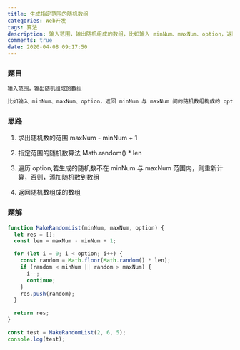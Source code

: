 ```yaml
---
title: 生成指定范围的随机数组
categories: Web开发
tags: 算法
description: 输入范围，输出随机组成的数组，比如输入 minNum、maxNum、option，返回 minNum 与 maxNum 间的随机数组构成的 option 长度的数组
comments: true
date: 2020-04-08 09:17:50
---
```


### 题目

```md
输入范围，输出随机组成的数组

比如输入 minNum、maxNum、option，返回 minNum 与 maxNum 间的随机数组构成的 option 长度的数组
```

### 思路

1. 求出随机数的范围 maxNum - minNum + 1

2. 指定范围的随机数算法 Math.random() \* len

3. 遍历 option,若生成的随机数不在 minNum 与 maxNum 范围内，则重新计算，否则，添加随机数到数组

4. 返回随机数组成的数组

### 题解

```js
function MakeRandomList(minNum, maxNum, option) {
  let res = [];
  const len = maxNum - minNum + 1;

  for (let i = 0; i < option; i++) {
    const random = Math.floor(Math.random() * len);
    if (random < minNum || random > maxNum) {
      i--;
      continue;
    }
    res.push(random);
  }

  return res;
}

const test = MakeRandomList(2, 6, 5);
console.log(test);
```
